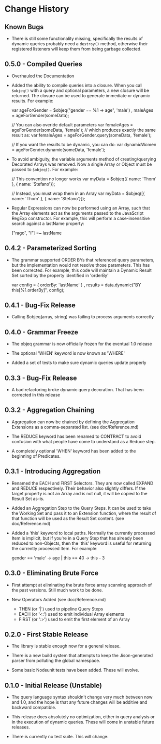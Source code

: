 # Change History

## Known Bugs
* There is still some functionality missing, specifically the results of dynamic queries probably need a `destroy()` method, otherwise their registered listeners will keep them from being garbage collected.

## 0.5.0 - Compiled Queries
* Overhauled the Documentation

* Added the ability to compile queries into a closure.  When you call `$objeq()` with a query and optional parameters, a new closure will be returned.  The closure can be used to generate immediate or dynamic results.  For example:

    var ageForGender = $objeq("gender == %1 -> age", 'male')
      , maleAges = ageForGender(someData);

    // You can also overide default parameters
    var femaleAges = ageForGender(someData, 'female');
    // which produces exactly the same result as:
    var femaleAges = ageForGender.query(someData, 'female');

    // If you want the results to be dynamic, you can do:
    var dynamicWomen = ageForGender.dynamic(someData, 'female');

* To avoid ambiguity, the variable arguments method of creating/querying Decorated Arrays was removed.  Now a single Array or Object must be passed to `$objeq()`.  For example:

    // This convention no longer works
    var myData = $objeq({ name: 'Thom' }, { name: 'Stefano'});

    // Instead, you must wrap them in an Array
    var myData = $objeq([{ name: 'Thom' }, { name: 'Stefano'}]);

* Regular Expressions can now be performed using an Array, such that the Array elements act as the arguments passed to the JavaScript RegExp constructor.  For example, this will perform a case-insensitive search against a lastName property:

    ["rago", "i"] =~ lastName

## 0.4.2 - Parameterized Sorting
* The grammar supported ORDER BYs that referenced query parameters, but the implementation would not resolve those parameters.  This has been corrected.  For example, this code will maintain a Dynamic Result Set sorted by the property identified in 'orderBy'

    var config = { orderBy: 'lastName' }
      , results = data.dynamic("BY this[%1.orderBy]", config);

## 0.4.1 - Bug-Fix Release
* Calling $objeq(array, string) was failing to process arguments correctly

## 0.4.0 - Grammar Freeze
* The objeq grammar is now officially frozen for the eventual 1.0 release

* The optional 'WHEN' keyword is now known as 'WHERE'

* Added a set of tests to make sure dynamic queries update properly

## 0.3.3 - Bug-Fix Release
* A bad refactoring broke dynamic query decoration.  That has been corrected in this release

## 0.3.2 - Aggregation Chaining
* Aggregation can now be chained by defining the Aggregation Extensions as a comma-separated list. (see doc/Reference.md)

* The REDUCE keyword has been renamed to CONTRACT to avoid confusion with what people have come to understand as a Reduce step.

* A completely optional 'WHEN' keyword has been added to the beginning of Predicates.

## 0.3.1 - Introducing Aggregation
* Renamed the EACH and FIRST Selectors.  They are now called EXPAND and REDUCE respectively.  Their behavior also slightly differs.  If the target property is not an Array and is not null, it will be copied to the Result Set as-is.

* Added an Aggregation Step to the Query Steps.  It can be used to take the Working Set and pass it to an Extension function, where the result of that function will be used as the Result Set content. (see doc/Reference.md)

* Added a 'this' keyword to local paths.  Normally the currently processed Item is implicit, but if you're in a Query Step that has already been reduced to non-Objects, then the 'this' keyword is useful for returning the currently processed Item.  For example:

    gender == 'male' -> age | this == 40 -> this - 3

## 0.3.0 - Eliminating Brute Force
* First attempt at eliminating the brute force array scanning approach of the past versions.  Still much work to be done.

* New Operators Added (see doc/Reference.md)

  * THEN (or '|') used to pipeline Query Steps
  * EACH (or '<:') used to emit individual Array elements
  * FIRST (or ':>') used to emit the first element of an Array

## 0.2.0 - First Stable Release
* The library is stable enough now for a general release.

* There is a new build system that attempts to keep the Jison-generated parser from polluting the global namespace.

* Some basic Nodeunit tests have been added.  These will evolve.

## 0.1.0 - Initial Release (Unstable)
* The query language syntax shouldn't change very much between now and 1.0, and the hope is that any future changes will be additive and backward compatible.

* This release does absolutely no optimization, either in query analysis or in the execution of dynamic queries.  These will come in unstable future releases.

* There is currently no test suite.  This will change.
